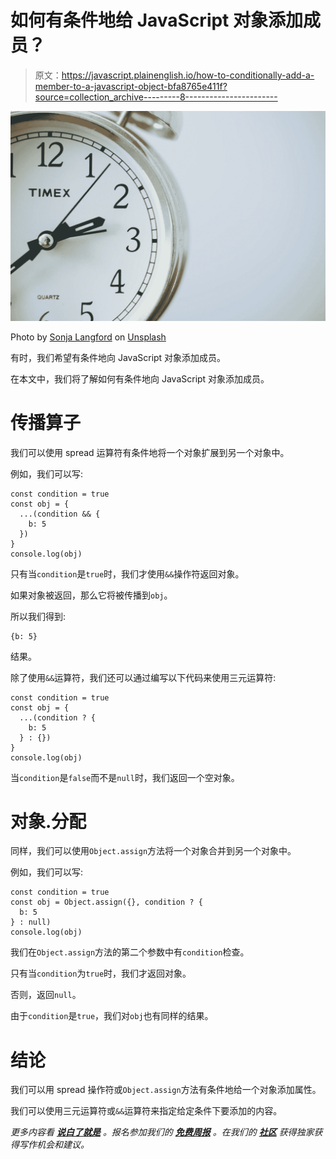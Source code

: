 # 如何有条件地给 JavaScript 对象添加成员？

> 原文：<https://javascript.plainenglish.io/how-to-conditionally-add-a-member-to-a-javascript-object-bfa8765e411f?source=collection_archive---------8----------------------->

![](img/fea05aeece4d95b3fc12da0a65d44536.png)

Photo by [Sonja Langford](https://unsplash.com/@sonjalangford?utm_source=medium&utm_medium=referral) on [Unsplash](https://unsplash.com?utm_source=medium&utm_medium=referral)

有时，我们希望有条件地向 JavaScript 对象添加成员。

在本文中，我们将了解如何有条件地向 JavaScript 对象添加成员。

# 传播算子

我们可以使用 spread 运算符有条件地将一个对象扩展到另一个对象中。

例如，我们可以写:

```
const condition = true
const obj = {
  ...(condition && {
    b: 5
  })
}
console.log(obj)
```

只有当`condition`是`true`时，我们才使用`&&`操作符返回对象。

如果对象被返回，那么它将被传播到`obj`。

所以我们得到:

```
{b: 5}
```

结果。

除了使用`&&`运算符，我们还可以通过编写以下代码来使用三元运算符:

```
const condition = true
const obj = {
  ...(condition ? {
    b: 5
  } : {})
}
console.log(obj)
```

当`condition`是`false`而不是`null`时，我们返回一个空对象。

# 对象.分配

同样，我们可以使用`Object.assign`方法将一个对象合并到另一个对象中。

例如，我们可以写:

```
const condition = true
const obj = Object.assign({}, condition ? {
  b: 5
} : null)
console.log(obj)
```

我们在`Object.assign`方法的第二个参数中有`condition`检查。

只有当`condition`为`true`时，我们才返回对象。

否则，返回`null`。

由于`condition`是`true`，我们对`obj`也有同样的结果。

# 结论

我们可以用 spread 操作符或`Object.assign`方法有条件地给一个对象添加属性。

我们可以使用三元运算符或`&&`运算符来指定给定条件下要添加的内容。

*更多内容看* [***说白了就是***](http://plainenglish.io/) *。报名参加我们的* [***免费周报***](http://newsletter.plainenglish.io/) *。在我们的* [***社区***](https://discord.gg/GtDtUAvyhW) *获得独家获得写作机会和建议。*